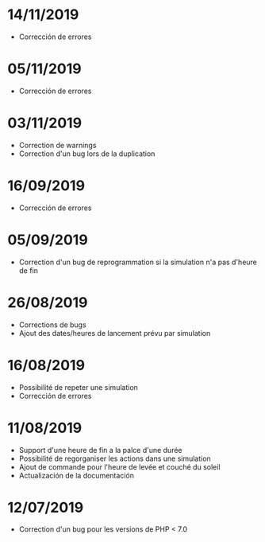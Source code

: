 # 14/11/2019

- Corrección de errores

# 05/11/2019

- Corrección de errores

# 03/11/2019

- Correction de warnings
- Correction d'un bug lors de la duplication

# 16/09/2019

- Corrección de errores

# 05/09/2019

- Correction d'un bug de reprogrammation si la simulation n'a pas d'heure de fin

# 26/08/2019

- Corrections de bugs
- Ajout des dates/heures de lancement prévu par simulation

# 16/08/2019

- Possibilité de repeter une simulation
- Corrección de errores

# 11/08/2019

- Support d'une heure de fin a la palce d'une durée
- Possibilité de regorganiser les actions dans une simulation
- Ajout de commande pour l'heure de levée et couché du soleil
- Actualización de la documentación

# 12/07/2019

- Correction d'un bug pour les versions de PHP < 7.0
